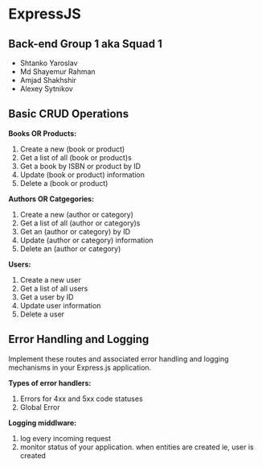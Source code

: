 # ExpressJS

## Back-end Group 1 aka Squad 1

- Shtanko Yaroslav
- Md Shayemur Rahman
- Amjad Shakhshir
- Alexey Sytnikov

## Basic CRUD Operations

**Books OR Products:**

1. Create a new (book or product)
2. Get a list of all (book or product)s
3. Get a book by ISBN or product by ID
4. Update (book or product) information
5. Delete a (book or product)

**Authors OR Catgegories:**

1. Create a new (author or category)
2. Get a list of all (author or category)s
3. Get an (author or category) by ID
4. Update (author or category) information
5. Delete an (author or category)

**Users:**

1. Create a new user
2. Get a list of all users
3. Get a user by ID
4. Update user information
5. Delete a user

## Error Handling and Logging

Implement these routes and associated error handling and logging mechanisms in your Express.js application.

**Types of error handlers:**

1. Errors for 4xx and 5xx code statuses
2. Global Error

**Logging middlware:**

1. log every incoming request
2. monitor status of your application. when entities are created ie, user is created
